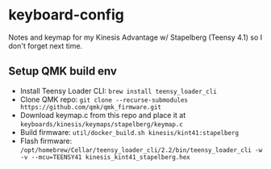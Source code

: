 # keyboard-config

Notes and keymap for my Kinesis Advantage w/ Stapelberg (Teensy 4.1) so I don't forget next time.

## Setup QMK build env

* Install Teensy Loader CLI: `brew install teensy_loader_cli`
* Clone QMK repo: `git clone --recurse-submodules https://github.com/qmk/qmk_firmware.git`
* Download keymap.c from this repo and place it at `keyboards/kinesis/keymaps/stapelberg/keymap.c`
* Build firmware: `util/docker_build.sh kinesis/kint41:stapelberg`
* Flash firmware: `/opt/homebrew/Cellar/teensy_loader_cli/2.2/bin/teensy_loader_cli -w -v --mcu=TEENSY41 kinesis_kint41_stapelberg.hex`
